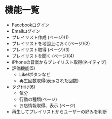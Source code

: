 機能一覧
====

- Facebookログイン
- Emailログイン
- プレイリスト作成 (ページ)(1)
- プレイリストを地図上におく(ページ)(2)
- プレイリスト取得 (ページ)(3)
- プレイリストを聞く (ページ)(4)
- iPhoneの音楽からプレイリスト取得(ネイティブ)
- 評価機能(5)
  - Like!ボタンなど
  - 再生回数取得(表示された回数)
- タグ付け(6)
  - 気分
  - 行動の種類(ページ)
  - お店情報取得、表示 (ページ)
- 再生してプレイリストからユーザーの好みを判断
